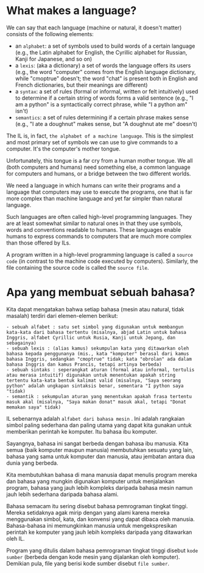 # What makes a language?
We can say that each language (machine or natural, it doesn't matter) consists of the following elements:

 - an `alphabet`: a set of symbols used to build words of a certain language (e.g., the Latin alphabet for English, the Cyrillic alphabet for Russian, Kanji for Japanese, and so on)
 - a `lexis`: (aka a dictionary) a set of words the language offers its users (e.g., the word "computer" comes from the English language dictionary, while "cmoptrue" doesn't; the word "chat" is present both in English and French dictionaries, but their meanings are different)
 - a `syntax`: a set of rules (formal or informal, written or felt intuitively) used to determine if a certain string of words forms a valid sentence (e.g., "I am a python" is a syntactically correct phrase, while "I a python am" isn't)
 - `semantics`: a set of rules determining if a certain phrase makes sense (e.g., "I ate a doughnut" makes sense, but "A doughnut ate me" doesn't)

The IL is, in fact, `the alphabet of a machine language`. This is the simplest and most primary set of symbols we can use to give commands to a computer. It's the computer's mother tongue.


Unfortunately, this tongue is a far cry from a human mother tongue. We all (both computers and humans) need something else, a common language for computers and humans, or a bridge between the two different worlds.

We need a language in which humans can write their programs and a language that computers may use to execute the programs, one that is far more complex than machine language and yet far simpler than natural language.

Such languages are often called high-level programming languages. They are at least somewhat similar to natural ones in that they use symbols, words and conventions readable to humans. These languages enable humans to express commands to computers that are much more complex than those offered by ILs.

A program written in a high-level programming language is called a `source code` (in contrast to the machine code executed by computers). Similarly, the file containing the source code is called the `source file`.

# Apa yang membuat sebuah bahasa?
Kita dapat mengatakan bahwa setiap bahasa (mesin atau natural, tidak masalah) terdiri dari elemen-elemen berikut:

	- sebuah alfabet : satu set simbol yang digunakan untuk membangun kata-kata dari bahasa tertentu (misalnya, abjad Latin untuk bahasa Inggris, alfabet Cyrillic untuk Rusia, Kanji untuk Jepang, dan sebagainya)
	- sebuah lexis : (alias kamus) sekumpulan kata yang ditawarkan oleh bahasa kepada penggunanya (mis., kata "komputer" berasal dari kamus bahasa Inggris, sedangkan "cmoptrue" tidak; kata "obrolan" ada dalam bahasa Inggris dan kamus Prancis, tetapi artinya berbeda)
	- sebuah sintaks : seperangkat aturan (formal atau informal, tertulis atau merasa intuitif) digunakan untuk menentukan apakah string tertentu kata-kata bentuk kalimat valid (misalnya, "Saya seorang python" adalah ungkapan sintaksis benar, sementara "I python saya "tidak)
	- semantik : sekumpulan aturan yang menentukan apakah frasa tertentu masuk akal (misalnya, "Saya makan donat" masuk akal, tetapi "Donat memakan saya" tidak)

IL sebenarnya adalah `alfabet dari bahasa mesin` . Ini adalah rangkaian simbol paling sederhana dan paling utama yang dapat kita gunakan untuk memberikan perintah ke komputer. Itu bahasa ibu komputer.

Sayangnya, bahasa ini sangat berbeda dengan bahasa ibu manusia. Kita semua (baik komputer maupun manusia) membutuhkan sesuatu yang lain, bahasa yang sama untuk komputer dan manusia, atau jembatan antara dua dunia yang berbeda.

Kita membutuhkan bahasa di mana manusia dapat menulis program mereka dan bahasa yang mungkin digunakan komputer untuk menjalankan program, bahasa yang jauh lebih kompleks daripada bahasa mesin namun jauh lebih sederhana daripada bahasa alami.

Bahasa semacam itu sering disebut bahasa pemrograman tingkat tinggi. Mereka setidaknya agak mirip dengan yang alami karena mereka menggunakan simbol, kata, dan konvensi yang dapat dibaca oleh manusia. Bahasa-bahasa ini memungkinkan manusia untuk mengekspresikan perintah ke komputer yang jauh lebih kompleks daripada yang ditawarkan oleh IL.

Program yang ditulis dalam bahasa pemrograman tingkat tinggi disebut ``kode sumber`` (berbeda dengan kode mesin yang dijalankan oleh komputer). Demikian pula, file yang berisi kode sumber disebut ``file sumber``.